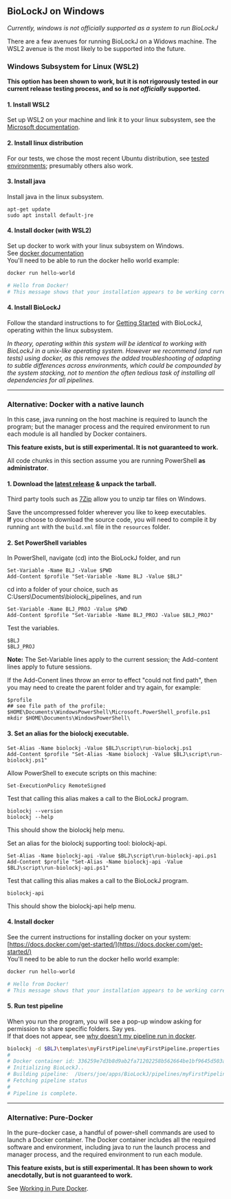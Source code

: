 
## BioLockJ on Windows

_Currently, windows is not officially supported as a system to run BioLockJ_

There are a few avenues for running BioLockJ on a Widows machine.  The WSL2 avenue is the most likely to be supported into the future.

### Windows Subsystem for Linux (WSL2)

**This option has been shown to work, but it is not rigorously tested in our current release testing process, and so is _not officially_ supported.**

#### 1. Install WSL2

Set up WSL2 on your machine and link it to your linux subsystem, see the [Microsoft documentation](https://docs.microsoft.com/en-us/windows/wsl/install-win10).

#### 2. Install linux distribution

For our tests, we chose the most recent Ubuntu distribution, see [tested environments](../Supported-Environments/#Tested-environments); presumably others also work.

#### 3. Install java

Install java in the linux subsystem.  
```
apt-get update
sudo apt install default-jre
```

#### 4. Install docker (with WSL2)

Set up docker to work with your linux subsystem on Windows.  <br>See [docker documentation](https://docs.docker.com/docker-for-windows/wsl/) <br>You'll need to be able to run the docker hello world example:

```bash
docker run hello-world

# Hello from Docker!
# This message shows that your installation appears to be working correctly.

```

#### 4. Install BioLockJ

Follow the standard instructions to for [Getting Started](Getting-Started.md) with BioLockJ, operating within the linux subsystem.  

_In theory, operating within this system will be identical to working with BioLockJ in a unix-like operating system.  However we recommend (and run tests) using docker, as this removes the added troubleshooting of adapting to subtle differences across environments, which could be compounded by the system stacking, not to mention the often tedious task of installing all dependencies for all pipelines._


---

### Alternative: Docker with a native launch

In this case, java running on the host machine is required to launch the program; but the manager process and the required environment to run each module is all handled by Docker containers.  

**This feature exists, but is still experimental.  It is not guaranteed to work.**

All code chunks in this section assume you are running PowerShell **as administrator**.

#### 1. Download the [latest release](https://github.com/BioLockJ-Dev-Team/BioLockJ/releases/latest) & unpack the tarball.  

Third party tools such as [7Zip](https://www.7-zip.org/) allow you to unzip tar files on Windows.

Save the uncompressed folder wherever you like to keep executables.
<br>**If** you choose to download the source code, you will need to compile it by running `ant` with the `build.xml` file in the `resources` folder. 

#### 2. Set PowerShell variables

In PowerShell, navigate (cd) into the BioLockJ folder, and run
```
Set-Variable -Name BLJ -Value $PWD
Add-Content $profile "Set-Variable -Name BLJ -Value $BLJ"
```

cd into a folder of your choice, such as C:Users\Documents\biolockj_pipelines, and run
```
Set-Variable -Name BLJ_PROJ -Value $PWD
Add-Content $profile "Set-Variable -Name BLJ_PROJ -Value $BLJ_PROJ"
```

Test the variables.
```
$BLJ
$BLJ_PROJ
```

**Note:** The Set-Variable lines apply to the current session; the Add-content lines apply to future sessions.  

If the Add-Conent lines throw an error to effect "could not find path", then you may need to create the parent folder and try again, for example:
```
$profile
## see file path of the profile:  $HOME\Documents\WindowsPowerShell\Microsoft.PowerShell_profile.ps1
mkdir $HOME\Documents\WindowsPowerShell\
```

#### 3. Set an alias for the biolockj executable.

```
Set-Alias -Name biolockj -Value $BLJ\script\run-biolockj.ps1
Add-Content $profile "Set-Alias -Name biolockj -Value $BLJ\script\run-biolockj.ps1"
```

Allow PowerShell to execute scripts on this machine:
```
Set-ExecutionPolicy RemoteSigned
```

Test that calling this alias makes a call to the BioLockJ program.
```
biolockj --version
biolockj --help
```
This should show the biolockj help menu.

Set an alias for the biolockj supporting tool: biolockj-api. 

```
Set-Alias -Name biolockj-api -Value $BLJ\script\run-biolockj-api.ps1
Add-Content $profile "Set-Alias -Name biolockj-api -Value $BLJ\script\run-biolockj-api.ps1"
```

Test that calling this alias makes a call to the BioLockJ program.
```
biolockj-api
```
This should show the biolockj-api help menu.

#### 4. Install docker

See the current instructions for installing docker on your system: 
<br>[https://docs.docker.com/get-started/](https://docs.docker.com/get-started/)
<br>You'll need to be able to run the docker hello world example:

```bash
docker run hello-world

# Hello from Docker!
# This message shows that your installation appears to be working correctly.

```

#### 5. Run test pipeline

When you run the program, you will see a pop-up window asking for permission to share specific folders. Say yes.<br>
If that does not appear, see [why doesn't my pipeline run in docker](../FAQ/#question-why-doesnt-my-pipeline-run-in-docker).

```bash
biolockj -d $BLJ\templates\myFirstPipeline\myFirstPipeline.properties
# 
# Docker container id: 336259e7d3b8d9ab2fa71202258b562664be1bf9645d503a790ae5e9da15ce97
# Initializing BioLockJ..
# Building pipeline:  /Users/joe/apps/BioLockJ/pipelines/myFirstPipeline_2020Jan17
# Fetching pipeline status 
# 
# Pipeline is complete.
```

---


### Alternative: Pure-Docker

In the pure-docker case, a handful of power-shell commands are used to launch a Docker container.  The Docker container includes all the required software and environment, including java to run the launch process and manager process, and the required environment to run each module.

**This feature exists, but is still experimental.  It has been shown to work anecdotally, but is not guaranteed to work.**

See [Working in Pure Docker](Pure-Docker.md).

